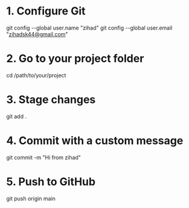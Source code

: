 # 1. Configure Git
git config --global user.name "zihad"
git config --global user.email "zihadsk44@gmail.com"

# 2. Go to your project folder
cd /path/to/your/project

# 3. Stage changes
git add .

# 4. Commit with a custom message
git commit -m "Hi from zihad"

# 5. Push to GitHub
git push origin main